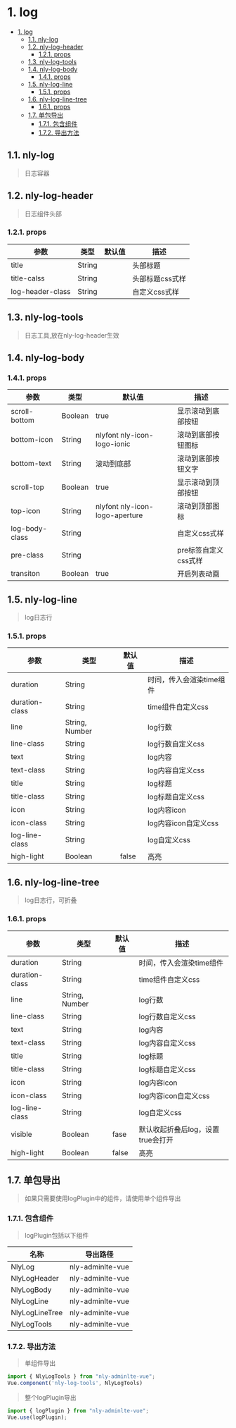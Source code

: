 # 1. log

<!-- TOC -->

- [1. log](#1-log)
  - [1.1. nly-log](#11-nly-log)
  - [1.2. nly-log-header](#12-nly-log-header)
    - [1.2.1. props](#121-props)
  - [1.3. nly-log-tools](#13-nly-log-tools)
  - [1.4. nly-log-body](#14-nly-log-body)
    - [1.4.1. props](#141-props)
  - [1.5. nly-log-line](#15-nly-log-line)
    - [1.5.1. props](#151-props)
  - [1.6. nly-log-line-tree](#16-nly-log-line-tree)
    - [1.6.1. props](#161-props)
  - [1.7. 单包导出](#17-单包导出)
    - [1.7.1. 包含组件](#171-包含组件)
    - [1.7.2. 导出方法](#172-导出方法)

<!-- /TOC -->

## 1.1. nly-log

> 日志容器

## 1.2. nly-log-header

> 日志组件头部

### 1.2.1. props

参数 | 类型 |  默认值 | 描述
-|-|-|-
title | String |  | 头部标题
title-calss | String |  | 头部标题css式样
log-header-class | String | | 自定义css式样

## 1.3. nly-log-tools

> 日志工具,放在nly-log-header生效

## 1.4. nly-log-body

### 1.4.1. props

参数 | 类型 |  默认值 | 描述
-|-|-|-
scroll-bottom | Boolean | true | 显示滚动到底部按钮
bottom-icon | String | nlyfont nly-icon-logo-ionic | 滚动到底部按钮图标
bottom-text | String | 滚动到底部 | 滚动到底部按钮文字
scroll-top | Boolean | true | 显示滚动到顶部按钮
top-icon | String | nlyfont nly-icon-logo-aperture | 滚动到顶部图标
log-body-class | String | | 自定义css式样
pre-class | String | | pre标签自定义css式样
transiton | Boolean | true | 开启列表动画

## 1.5. nly-log-line

> log日志行

### 1.5.1. props

参数 | 类型 |  默认值 | 描述
-|-|-|-
duration | String |  | 时间，传入会渲染time组件
duration-class | String |  | time组件自定义css
line | String, Number |  | log行数
line-class | String |  | log行数自定义css
text | String |  | log内容
text-class | String |  | log内容自定义css
title | String |  | log标题
title-class | String |  | log标题自定义css
icon | String |  | log内容icon
icon-class | String |  | log内容icon自定义css
log-line-class | String |  | log自定义css
high-light | Boolean | false | 高亮

## 1.6. nly-log-line-tree

> log日志行，可折叠

### 1.6.1. props

参数 | 类型 |  默认值 | 描述
-|-|-|-
duration | String |  | 时间，传入会渲染time组件
duration-class | String |  | time组件自定义css
line | String, Number |  | log行数
line-class | String |  | log行数自定义css
text | String |  | log内容
text-class | String |  | log内容自定义css
title | String |  | log标题
title-class | String |  | log标题自定义css
icon | String |  | log内容icon
icon-class | String |  | log内容icon自定义css
log-line-class | String |  | log自定义css
visible | Boolean | fase | 默认收起折叠后log，设置true会打开
high-light | Boolean | false | 高亮

## 1.7. 单包导出

> 如果只需要使用logPlugin中的组件，请使用单个组件导出

### 1.7.1. 包含组件

> logPlugin包括以下组件

名称 | 导出路径
-|-
NlyLog | nly-adminlte-vue
NlyLogHeader | nly-adminlte-vue
NlyLogBody | nly-adminlte-vue
NlyLogLine | nly-adminlte-vue
NlyLogLineTree | nly-adminlte-vue
NlyLogTools | nly-adminlte-vue

### 1.7.2. 导出方法

> 单组件导出

```js
import { NlyLogTools } from "nly-adminlte-vue";
Vue.component('nly-log-tools', NlyLogTools)
```

> 整个logPlugin导出

```js
import { logPlugin } from "nly-adminlte-vue";
Vue.use(logPlugin);
```